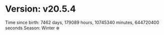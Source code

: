 # Version: v20.5.4
Time since birth: 7462 days, 179089 hours, 10745340 minutes, 644720400 seconds
Season: Winter ❄️
